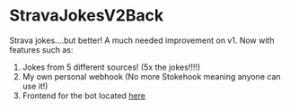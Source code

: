 # StravaJokesV2Back
Strava jokes....but better! A much needed improvement on v1. Now with features such as:
1. Jokes from 5 different sources! (5x the jokes!!!!)
2. My own personal webhook (No more Stokehook meaning anyone can use it!)
3. Frontend for the bot located [here](https://jokepy.vercel.app)
